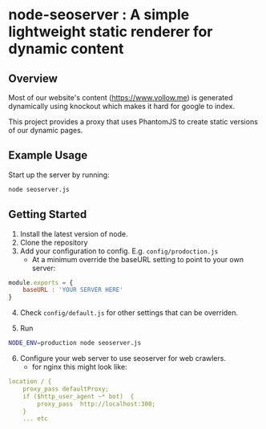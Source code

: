 node-seoserver : A simple lightweight static renderer for dynamic content
============== 
Overview
--------
Most of our website's content (https://www.vollow.me) is generated dynamically using knockout which makes it hard for google to index. 

This project provides a proxy that uses PhantomJS to create static versions of our dynamic pages.

Example Usage
-------------
Start up the server by running:
```bash
node seoserver.js
```

Getting Started
---------------
1. Install the latest version of node.
2. Clone the repository
3. Add your configuration to config. E.g. ```config/prodoction.js```
    * At a minimum override the baseURL setting to point to your own server:
```javascript
module.exports = {
    baseURL : 'YOUR SERVER HERE'
}
```
4. Check ```config/default.js``` for other settings that can be overriden.

5. Run
```bash
NODE_ENV=production node seoserver.js
```
6. Configure your web server to use seoserver for web crawlers.
    * for nginx this might look like:
```yaml
location / {
    proxy_pass defaultProxy;
	if ($http_user_agent ~* bot)  {
		proxy_pass  http://localhost:300;
    }
    ... etc
```

